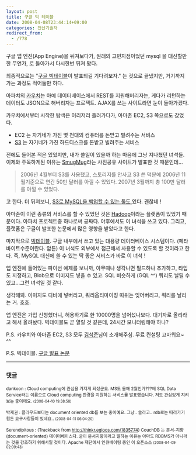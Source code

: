 ```yaml
---
layout: post
title: 구글 빅 테이블
date: 2008-04-08T23:44:14+09:00
categories: 전산기술자
redirect_from:
  - /778
---
```


구글 앱 엔진(App Engine)을 뒤져보다가, 원래의 고민지점이었던 mysql 을 대신할만한 무언가, 로 돌아가서 다시한번 뒤져 봤다.

최종적으로는 "<a href="http://www.techcrunch.com/2008/04/04/source-google-to-launch-bigtable-as-web-service/" target="_blank">구글 빅테이블</a>이 발표되길 기다려보자." 는 것으로 끝냈지만, 거기까지 가는 과정도 적어둘만 하다.

아파치의 <a href="http://incubator.apache.org/couchdb/" target="_blank">카우치</a>는 아예 데이터베이스에서 REST를 지원해버리자는, 게다가 리턴하는 데이터도 JSON으로 해버리자는 프로젝트. AJAX를 쓰는 사이트라면 눈이 돌아가겠다.

카우치에서부터 시작한 탐색은 이리저리 흘러가다가, 아마존 EC2, S3 쪽으로도 갔었다.

<ul>

<li>EC2 는 자기네가 가진 몇 천대의 컴퓨터를 돈받고 빌려주는 서비스</li>

<li><a href="http://en.wikipedia.org/wiki/Amazon_Simple_Storage_Service" target="_blank">S3</a> 는 자기네가 가진 하드디스크를 돈받고 빌려주는 서비스</li>

</ul>

전에도 들어본 적은 있었지만, 내가 쓸일이 있을까 하는 마음에 그냥 지나쳤던 녀석들. 이제와 주목하게된 이유는 <a href="http://www.smugmug.com/" target="_blank">SmugMug</a>라는 사진공유 사이트가 발표한 것 때문인데...

> 2006년 4월부터 S3를 사용했고, 스토리지를 안사고 S3 쓴 덕분에 2006년 11월기준으로 연간 50만 달러를 아낄 수 있었다. 2007년 3월까지 총 100만 달러를 아낄 수 있었다.

고 한다. 더 뒤져보니, <a href="http://www.secobackup.com/products-mysql.html" target="_blank">S3로 MySQL을 백업할 수 있는 툴도 </a>있다. 괜찮네 !

아마존이 이런 종류의 서비스를 할 수 있었던 것은 <a href="http://en.wikipedia.org/wiki/Hadoop" target="_blank">Hadoop</a>이라는 플랫폼이 있었기 때문이다. 아파치 프로젝트중 하나로써 공짜다. 야후에서도 이 녀석을 쓰고 있다. 그리고, 플랫폼은 구글이 발표한 논문에서 많은 영향을 받았다고 한다.

마지막으로 <a href="http://en.wikipedia.org/wiki/BigTable" target="_blank">빅테이블</a>. 구글 내부에서 쓰고 있는 대용량 데이터베이스 시스템이다. (페타바이트수준이란다. 암튼) 이 녀석도 외부에서 접근해서 사용할 수 있도록 할 것이라고 한다. 즉, MySQL 대신에 쓸 수 있는 딱 좋은 서비스가 바로 이 녀석 !

앱 엔진에 들어있는 파이선 예제를 보니까, 아무때나 생각나면 필드하나 추가하고, 타입도 지정하고, Blob으로 이미지도 넣을 수 있고. SQL 비슷하게 (GQL ^^) 쿼리도 날릴 수 있고...그런 녀석일 것 같다.

생각해봐. 이미지도 디비에 넣버리고, 쿼리옵티마이징 따위는 잊어버리고, 쿼리를 날리는 거. 호호.

앱 엔진은 가입 신청했더니, 허용하기로 한 10000명을 넘어섰나보다. 대기자로 올리라고 해서 올려놨다. 빅테이블도 곧 열릴 것 같은데, 24시간 모니터링해야 하나?

P.S. 카우치와 아마존 EC2, S3 모두 <a href="http://thinkr.egloos.com/" target="_blank">김석준</a>님이 소개해주심. 무료 컨설팅 고마워요~ ^^

P.S. 빅테이블. <a href="http://labs.google.com/papers/bigtable.html" target="_blank">구글 발표 논문</a>

* * *

### 댓글



<!--- cmt:1144 --->
<!--- mail: --->
<!--- parent:0 --->

<small>dankoon : Cloud computing에 관심을 가지게 되셨군요. MS도 올해 2월인가???에 SQL Data Service라는 이름으로 Cloud computing 환경을 지원하는 서비스를 발표했습니다. 저도 관심있게 지켜보는 중이에요. <small>(2008-04-10 19:38:58)</small></small>


<!--- cmt:1145 --->
<!--- mail: --->
<!--- parent:1144 --->

<small>박제권 : 클라우드보다는 document oriented db를 보는 중이예요. 그냥.. 쓸라고.. rdb로는 따라가기 힘든 요구사항들이 있네요.. <small>(2008-04-11 06:04:20)</small></small>


<!--- cmt:1146 --->
<!--- mail: --->
<!--- parent:0 --->

<small>Serendipitous : <!-- ping:1146 ---> (Trackback from <a href='http://thinkr.egloos.com/1835774'>http://thinkr.egloos.com/1835774</a>) CouchDB 는 문서-지향(document-oriented) 데이터베이스다. 굳이 문서지향이라고 말하는 이유는 아마도 RDBMS가 아니라는 것을 강조하기 위해서일 것이다. Apache 재단에서 인큐베이팅 중인 이 오픈소스 <small>(2008-04-09 02:09:43)</small></small>

